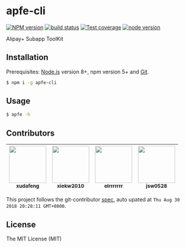 # apfe-cli

[![NPM version][npm-image]][npm-url]
[![build status][travis-image]][travis-url]
[![Test coverage][coveralls-image]][coveralls-url]
[![node version][node-image]][node-url]

[npm-image]: http://img.shields.io/npm/v/apfe-cli.svg?style=flat-square
[npm-url]: http://npmjs.org/package/apfe-cli
[travis-image]: https://img.shields.io/travis/ant-ife/apfe-cli.svg?style=flat-square
[travis-url]: https://travis-ci.org/ant-ife/apfe-cli
[coveralls-image]: https://img.shields.io/coveralls/ant-ife/apfe-cli.svg?style=flat-square
[coveralls-url]: https://coveralls.io/r/ant-ife/apfe-cli?branch=master
[node-image]: https://img.shields.io/badge/node.js-%3E=8-green.svg?style=flat-square
[node-url]: http://nodejs.org/download/

Alipay+ Subapp ToolKit

## Installation

Prerequisites: [Node.js](https://nodejs.org/en/) version 8+, npm version 5+ and [Git](https://git-scm.com/).

```bash
$ npm i -g apfe-cli
```

## Usage

```bash
$ apfe -h
```

<!-- GITCONTRIBUTOR_START -->

## Contributors

|[<img src="https://avatars1.githubusercontent.com/u/1011681?v=4" width="100px;"/><br/><sub><b>xudafeng</b></sub>](https://github.com/xudafeng)<br/>|[<img src="https://avatars2.githubusercontent.com/u/1814071?v=4" width="100px;"/><br/><sub><b>xiekw2010</b></sub>](https://github.com/xiekw2010)<br/>|[<img src="https://avatars3.githubusercontent.com/u/5574625?v=4" width="100px;"/><br/><sub><b>elrrrrrrr</b></sub>](https://github.com/elrrrrrrr)<br/>|[<img src="https://avatars2.githubusercontent.com/u/197375?v=4" width="100px;"/><br/><sub><b>jsw0528</b></sub>](https://github.com/jsw0528)<br/>
| :---: | :---: | :---: | :---: |


This project follows the git-contributor [spec](https://github.com/xudafeng/git-contributor), auto upated at `Thu Aug 30 2018 20:28:11 GMT+0800`.

<!-- GITCONTRIBUTOR_END -->

## License

The MIT License (MIT)
